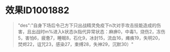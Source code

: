# 效果ID1001882
> "des":"自身下场后令己方下只出战精灵免疫下n次对手攻击技能造成的伤害，且出战时m%进入k状态(k指代异常状态：麻痹0，中毒1，烧伤2，冻伤5，害怕6，疲惫7，睡眠8，石化9，冰封15，流血16，瘫痪19，失明20，焚烬22，诅咒23，感染27，束缚28，失神29，沉默30）"
